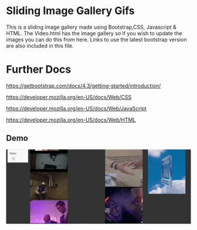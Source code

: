 # Sliding Image Gallery Gifs

This is a sliding image gallery made using Bootstrap,CSS, Javascript & HTML. The Video.html has 
the image gallery so if you wish to update the images you can do this from here. Links to use the latest bootstrap version are also included in this file. 

# Further Docs 

https://getbootstrap.com/docs/4.3/getting-started/introduction/

https://developer.mozilla.org/en-US/docs/Web/CSS

https://developer.mozilla.org/en-US/docs/Web/JavaScript

https://developer.mozilla.org/en-US/docs/Web/HTML


## Demo

![Img](img.png)

